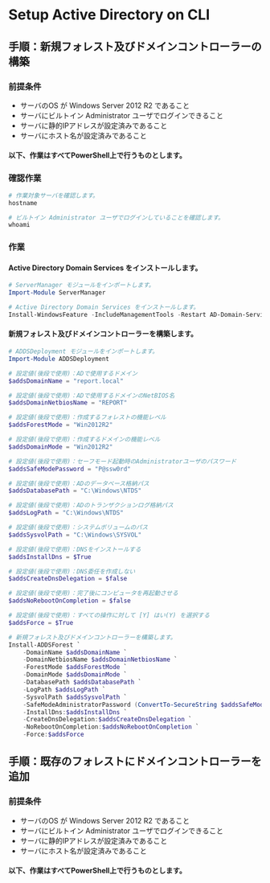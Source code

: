 # Setup Active Directory on CLI

## 手順：新規フォレスト及びドメインコントローラーの構築

### 前提条件
- サーバのOS が Windows Server 2012 R2 であること
- サーバにビルトイン Administrator ユーザでログインできること
- サーバに静的IPアドレスが設定済みであること
- サーバにホスト名が設定済みであること

#### 以下、作業はすべてPowerShell上で行うものとします。

### 確認作業

```PowerShell
# 作業対象サーバを確認します。
hostname

# ビルトイン Administrator ユーザでログインしていることを確認します。
whoami
```

### 作業

#### Active Directory Domain Services をインストールします。

```PowerShell
# ServerManager モジュールをインポートします。
Import-Module ServerManager

# Active Directory Domain Services をインストールします。
Install-WindowsFeature -IncludeManagementTools -Restart AD-Domain-Services
```

#### 新規フォレスト及びドメインコントローラーを構築します。

```PowerShell
# ADDSDeployment モジュールをインポートします。
Import-Module ADDSDeployment

# 設定値(後段で使用)：ADで使用するドメイン
$addsDomainName = "report.local"

# 設定値(後段で使用)：ADで使用するドメインのNetBIOS名
$addsDomainNetbiosName = "REPORT"

# 設定値(後段で使用)：作成するフォレストの機能レベル
$addsForestMode = "Win2012R2"

# 設定値(後段で使用)：作成するドメインの機能レベル
$addsDomainMode = "Win2012R2"

# 設定値(後段で使用)：セーフモード起動時のAdministratorユーザのパスワード
$addsSafeModePassword = "P@ssw0rd"

# 設定値(後段で使用)：ADのデータベース格納パス
$addsDatabasePath = "C:\Windows\NTDS"

# 設定値(後段で使用)：ADのトランザクションログ格納パス
$addsLogPath = "C:\Windows\NTDS"

# 設定値(後段で使用)：システムボリュームのパス
$addsSysvolPath = "C:\Windows\SYSVOL"

# 設定値(後段で使用)：DNSをインストールする
$addsInstallDns = $True

# 設定値(後段で使用)：DNS委任を作成しない
$addsCreateDnsDelegation = $false

# 設定値(後段で使用)：完了後にコンピュータを再起動させる
$addsNoRebootOnCompletion = $false

# 設定値(後段で使用)：すべての操作に対して [Y] はい(Y) を選択する
$addsForce = $True

# 新規フォレスト及びドメインコントローラーを構築します。
Install-ADDSForest `
    -DomainName $addsDomainName `
    -DomainNetbiosName $addsDomainNetbiosName `
    -ForestMode $addsForestMode `
    -DomainMode $addsDomainMode `
    -DatabasePath $addsDatabasePath `
    -LogPath $addsLogPath `
    -SysvolPath $addsSysvolPath `
    -SafeModeAdministratorPassword (ConvertTo-SecureString $addsSafeModePassword -AsPlainText -Force) `
    -InstallDns:$addsInstallDns `
    -CreateDnsDelegation:$addsCreateDnsDelegation `
    -NoRebootOnCompletion:$addsNoRebootOnCompletion `
    -Force:$addsForce


```

## 手順：既存のフォレストにドメインコントローラーを追加

### 前提条件
- サーバのOS が Windows Server 2012 R2 であること
- サーバにビルトイン Administrator ユーザでログインできること
- サーバに静的IPアドレスが設定済みであること
- サーバにホスト名が設定済みであること

#### 以下、作業はすべてPowerShell上で行うものとします。


